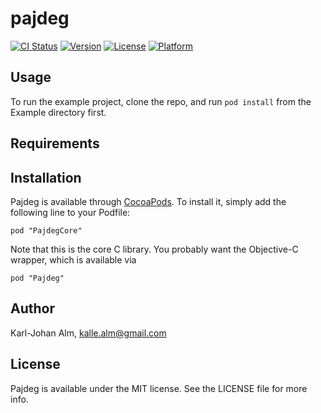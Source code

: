 # pajdeg

[![CI Status](http://img.shields.io/travis/kallewoof/PajdegCore.svg?style=flat)](https://travis-ci.org/kallewoof/PajdegCore)
[![Version](https://img.shields.io/cocoapods/v/PajdegCore.svg?style=flat)](http://cocoadocs.org/docsets/PajdegCore)
[![License](https://img.shields.io/cocoapods/l/PajdegCore.svg?style=flat)](http://cocoadocs.org/docsets/PajdegCore)
[![Platform](https://img.shields.io/cocoapods/p/PajdegCore.svg?style=flat)](http://cocoadocs.org/docsets/PajdegCore)

## Usage

To run the example project, clone the repo, and run `pod install` from the Example directory first.

## Requirements

## Installation

Pajdeg is available through [CocoaPods](http://cocoapods.org). To install
it, simply add the following line to your Podfile:

    pod "PajdegCore"

Note that this is the core C library. You probably want the Objective-C wrapper, which is available via

    pod "Pajdeg"

## Author

Karl-Johan Alm, kalle.alm@gmail.com

## License

Pajdeg is available under the MIT license. See the LICENSE file for more info.

